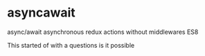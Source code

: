 # asyncawait
async/await  asynchronous redux actions without middlewares ES8


This started of with a questions is it possible
